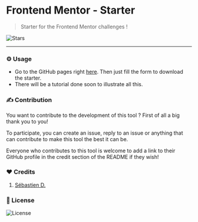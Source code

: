<meta property="og:image" content="https://raw.githubusercontent.com/sebastien-d-me/Frontend-Mentor-Starter/main/assets/images/logo/logo.png">

# Frontend Mentor - Starter

> Starter for the Frontend Mentor challenges !

![Stars](https://img.shields.io/github/stars/sebastien-d-me/frontend-mentor-starter?style=social)

---

### ⚙️ Usage

- Go to the GitHub pages right [here](https://sebastien-d-me.github.io/Frontend-Mentor-Starter/). Then just fill the form to download the starter.
- There will be a tutorial done soon to illustrate all this.

### ✍️ Contribution

You want to contribute to the development of this tool ? First of all a big thank you to you!

To participate, you can create an issue, reply to an issue or anything that can contribute to make this tool the best it can be.

Everyone who contributes to this tool is welcome to add a link to their GitHub profile in the credit section of the README if they wish!

### ❤️ Credits

1. [Sébastien D.](https://github.com/sebastien-d-me "sebastien-d-me")

### 📖 License

![License](https://img.shields.io/github/license/sebastien-d-me/frontend-mentor-starter?label=License)
